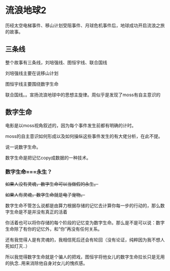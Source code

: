 # 流浪地球2

历经太空电梯事件、移山计划受阻事件、月球危机事件后，地球成功开启流浪之旅的故事。

## 三条线

整个故事有三条线，刘培强线、图恒宇线、联合国线

刘培强线主要在说移山计划

图恒宇线主要围绕数字生命

联合国线。。宣扬流浪地球中的思想主旋律。周似乎是发现了moss有自主意识的

## 数字生命

电影是以moss视角叙述的，因为每个事件发生前都有明确的计时。

moss的自主意识如何形成以及如何操纵这些事件发生的有大佬分析，在此不提。

说一说数字生命。

数字生命是把记忆copy成数据的一种技术。

### 数字生命===永生？

~~如果人没有灵魂，数字生命可以当做假的永生。~~

~~如果人有灵魂，数字生命就是电子宠物。~~

数字生命不管怎么说都是由算力根据存储的记忆去计算你每一步的行动的，那么数字生命是不是并没有真正的活着

你活着也可以将你存储的每个阶段的记忆变为数字生命。那么是不是可以说：数字生命除了有你的记忆外，和“你”再没有任何关系。

还有我觉得人是有灵魂的，我相信死后还会有轮回（没有论证，纯粹因为我不想人死如灯灭..）

所以我觉得数字生命就是个骗人的把戏，图恒宇将他女儿的数字生命拉长只是无用的执念..用来消除他自身对女儿的愧疚感。



